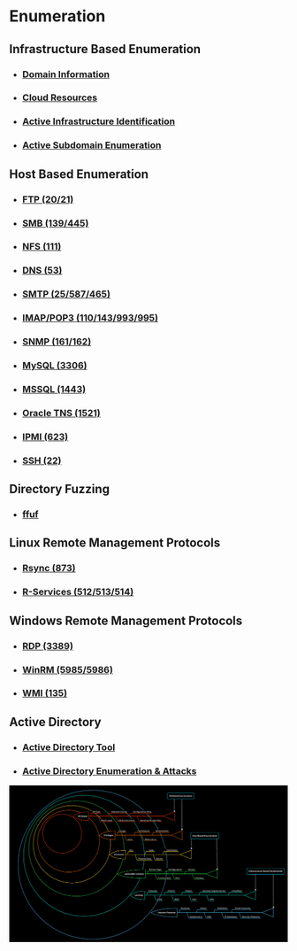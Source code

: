 # Enumeration

## Infrastructure Based Enumeration
- ### [Domain Information](Infrastructure_Based_Enumeration/Domain_Information.md)
- ### [Cloud Resources](Infrastructure_Based_Enumeration/Domain_Information.md)
- ### [Active Infrastructure Identification](Infrastructure_Based_Enumeration/Active_Infrastructure_Identification.md)
- ### [Active Subdomain Enumeration](Infrastructure_Based_Enumeration/Active_Subdomain_Enumeration.md)

## Host Based Enumeration
- ### [FTP (20/21)](Host_Based_Enumeration/FTP.md)
- ### [SMB (139/445)](Host_Based_Enumeration/SMB.md)
- ### [NFS (111)](Host_Based_Enumeration/NFS.md)
- ### [DNS (53)](Host_Based_Enumeration/DNS.md)
- ### [SMTP (25/587/465)](Host_Based_Enumeration/SMTP.md)
- ### [IMAP/POP3 (110/143/993/995)](Host_Based_Enumeration/IMAP-POP3.md)
- ### [SNMP (161/162)](Host_Based_Enumeration/SNMP.md)
- ### [MySQL (3306)](Host_Based_Enumeration/0MySQL.md)
- ### [MSSQL (1443)](Host_Based_Enumeration/MSSQL.md)
- ### [Oracle TNS (1521)](Host_Based_Enumeration/Oracle_TNS.md)
- ### [IPMI (623)](Host_Based_Enumeration/IPMI.md)
- ### [SSH (22)](Host_Based_Enumeration/SSH.md)

## Directory Fuzzing
- ### [ffuf](Host_Based_Enumeration/ffuf_cheatsheet.md)

## Linux Remote Management Protocols
- ### [Rsync (873)](Linux_Remote_Management_Protocols/Rsync.md)
- ### [R-Services (512/513/514)](Linux_Remote_Management_Protocols/R-Services.md)

## Windows Remote Management Protocols
- ### [RDP (3389)](Windows_Remote_Management_Protocols/RDP.md)
- ### [WinRM (5985/5986)](Windows_Remote_Management_Protocols/WinRM.md)
- ### [WMI (135)](Windows_Remote_Management_Protocols/WMI.md)

## Active Directory
- ### [Active Directory Tool](AD/AD_Tools.md)
- ### [Active Directory Enumeration & Attacks](AD/AD_Enumeration_&_Attacks.md)

<p align="center">
  <img src="/Immagini/Enumeration/enumeration-1.png" />
</p>
